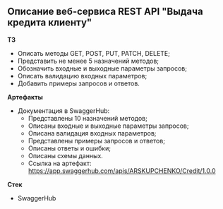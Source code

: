 ## Описание веб-сервиса REST API "Выдача кредита клиенту"

**ТЗ**

- Описать методы GET, POST, PUT, PATCH, DELETE;
- Представить не менее 5 назначений методов;
- Обозначить входные и выходные параметры запросов;
- Описать валидацию входных параметров;
- Добавить примеры запросов и ответов.

**Артефакты**

- Документация в SwaggerHub:
  - Представлены 10 назначений методов;
  - Описаны входные и выходные параметры запросов;
  - Описана валидация входных параметров;
  - Представлены примеры запросов и ответов;
  - Описаны ответы и ошибки;
  - Описаны схемы данных.
  - Ссылка на артефакт: https://app.swaggerhub.com/apis/ARSKUPCHENKO/Credit/1.0.0
 
**Стек**
- SwaggerHub
